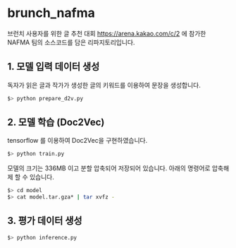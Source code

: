 # brunch_nafma

브런치 사용자를 위한 글 추천 대회 https://arena.kakao.com/c/2 
에 참가한 NAFMA 팀의 소스코드를 담은 리파지토리입니다.  


## 1. 모델 입력 데이터 생성
독자가 읽은 글과 작가가 생성한 글의 키워드를 이용하여 문장을 생성합니다.

```bash
$> python prepare_d2v.py
``` 

## 2. 모델 학습 (Doc2Vec)
tensorflow 를 이용하여 Doc2Vec을 구현하였습니다. 

```bash
$> python train.py
``` 

모델의 크기는 336MB 이고 분할 압축되어 저장되어 있습니다. 
아래의 명령어로 압축해제 할 수 있습니다. 

```bash
$> cd model
$> cat model.tar.gza* | tar xvfz -
``` 


## 3. 평가 데이터 생성 

```bash
$> python inference.py
``` 
